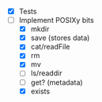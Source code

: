 
- [x] Tests
- [ ] Implement POSIXy bits
  - [x] mkdir
  - [x] save (stores data)
  - [x] cat/readFile
  - [x] rm
  - [x] mv
  - [ ] ls/readdir
  - [ ] get? (metadata)
  - [x] exists
